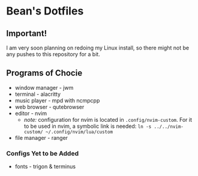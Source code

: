 # Bean's Dotfiles

## Important!
I am very soon planning on redoing my Linux install, so there might not be any pushes to this repository for a bit.

## Programs of Chocie
- window manager - jwm
- terminal - alacritty
- music player - mpd with ncmpcpp
- web browser - qutebrowser
- editor - nvim
    - *note:* configuration for nvim is located in `.config/nvim-custom`. For it to be used in nvim, a symbolic link is needed: `ln -s ../../nvim-custom/ ~/.config/nvim/lua/custom`
- file manager - ranger

### Configs Yet to be Added
- fonts - trigon & terminus
